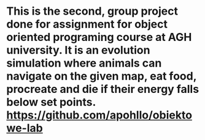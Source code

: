 # This is the second, group project done for assignment for object oriented programing course at AGH university. It is an evolution simulation where animals can navigate on the given map, eat food, procreate and die if their energy falls below set points. https://github.com/apohllo/obiektowe-lab
